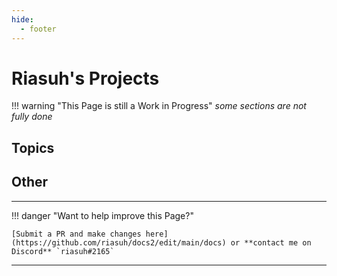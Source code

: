 ```yaml
---
hide:
  - footer
---
```


# Riasuh's Projects
!!! warning "This Page is still a Work in Progress"
    *some sections are not fully done*



## Topics


## Other

--- 

!!! danger "Want to help improve this Page?"

    [Submit a PR and make changes here](https://github.com/riasuh/docs2/edit/main/docs) or **contact me on Discord** `riasuh#2165`

---